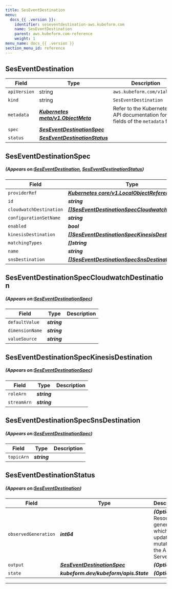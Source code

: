 ```yaml
---
title: SesEventDestination
menu:
  docs_{{ .version }}:
    identifier: seseventdestination-aws.kubeform.com
    name: SesEventDestination
    parent: aws.kubeform.com-reference
    weight: 1
menu_name: docs_{{ .version }}
section_menu_id: reference
---
```


## SesEventDestination
| Field | Type | Description |
| ------ | ----- | ----------- |
| `apiVersion` | string | `aws.kubeform.com/v1alpha1` |
|    `kind` | string | `SesEventDestination` |
| `metadata` | ***[Kubernetes meta/v1.ObjectMeta](https://kubernetes.io/docs/reference/generated/kubernetes-api/v1.13/#objectmeta-v1-meta)***|Refer to the Kubernetes API documentation for the fields of the `metadata` field.|
| `spec` | ***[SesEventDestinationSpec](#SesEventDestinationSpec)***||
| `status` | ***[SesEventDestinationStatus](#SesEventDestinationStatus)***||
## SesEventDestinationSpec
##### (Appears on:[SesEventDestination](#SesEventDestination), [SesEventDestinationStatus](#SesEventDestinationStatus))
| Field | Type | Description |
| ------ | ----- | ----------- |
| `providerRef` | ***[Kubernetes core/v1.LocalObjectReference](https://kubernetes.io/docs/reference/generated/kubernetes-api/v1.13/#localobjectreference-v1-core)***||
| `id` | ***string***||
| `cloudwatchDestination` | ***[[]SesEventDestinationSpecCloudwatchDestination](#SesEventDestinationSpecCloudwatchDestination)***| ***(Optional)*** |
| `configurationSetName` | ***string***||
| `enabled` | ***bool***| ***(Optional)*** |
| `kinesisDestination` | ***[[]SesEventDestinationSpecKinesisDestination](#SesEventDestinationSpecKinesisDestination)***| ***(Optional)*** |
| `matchingTypes` | ***[]string***||
| `name` | ***string***||
| `snsDestination` | ***[[]SesEventDestinationSpecSnsDestination](#SesEventDestinationSpecSnsDestination)***| ***(Optional)*** |
## SesEventDestinationSpecCloudwatchDestination
##### (Appears on:[SesEventDestinationSpec](#SesEventDestinationSpec))
| Field | Type | Description |
| ------ | ----- | ----------- |
| `defaultValue` | ***string***||
| `dimensionName` | ***string***||
| `valueSource` | ***string***||
## SesEventDestinationSpecKinesisDestination
##### (Appears on:[SesEventDestinationSpec](#SesEventDestinationSpec))
| Field | Type | Description |
| ------ | ----- | ----------- |
| `roleArn` | ***string***||
| `streamArn` | ***string***||
## SesEventDestinationSpecSnsDestination
##### (Appears on:[SesEventDestinationSpec](#SesEventDestinationSpec))
| Field | Type | Description |
| ------ | ----- | ----------- |
| `topicArn` | ***string***||
## SesEventDestinationStatus
##### (Appears on:[SesEventDestination](#SesEventDestination))
| Field | Type | Description |
| ------ | ----- | ----------- |
| `observedGeneration` | ***int64***| ***(Optional)*** Resource generation, which is updated on mutation by the API Server.|
| `output` | ***[SesEventDestinationSpec](#SesEventDestinationSpec)***| ***(Optional)*** |
| `state` | ***kubeform.dev/kubeform/apis.State***| ***(Optional)*** |
---
